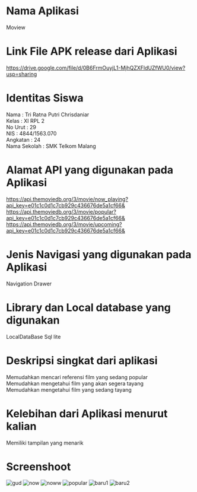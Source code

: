 # Nama Aplikasi
Moview
# Link File APK release dari Aplikasi
https://drive.google.com/file/d/0B6FrmOuyjL1-MjhQZXFldUZfWU0/view?usp=sharing

# Identitas Siswa
Nama : Tri Ratna Putri Chrisdaniar<br>
Kelas : XI RPL 2 <br>
No Urut : 29 <br>
NIS :  4844/1563.070<br>
Angkatan : 24 <br>
Nama Sekolah : SMK Telkom Malang <br>

# Alamat API yang digunakan pada Aplikasi
https://api.themoviedb.org/3/movie/now_playing?api_key=e01c1c0d1c7cb929c436676de5a1cf66& <br>
https://api.themoviedb.org/3/movie/popular?api_key=e01c1c0d1c7cb929c436676de5a1cf66& <br>
https://api.themoviedb.org/3/movie/upcoming?api_key=e01c1c0d1c7cb929c436676de5a1cf66& <br>

# Jenis Navigasi yang digunakan pada Aplikasi
Navigation Drawer 

# Library dan Local database yang digunakan 
LocalDataBase Sql lite

# Deskripsi singkat dari aplikasi
Memudahkan mencari referensi film yang sedang popular <br>
Memudahkan mengetahui film yang akan segera tayang <br>
Memudahkan mengetahui film yang sedang tayang<br>

# Kelebihan dari Aplikasi menurut kalian
Memiliki tampilan yang menarik

# Screenshoot
![gud](https://cloud.githubusercontent.com/assets/22118129/26038335/60990a86-3930-11e7-8d72-569e511c8d50.PNG)
![now](https://cloud.githubusercontent.com/assets/22118129/26038338/6301635e-3930-11e7-9e0f-ea9c184d3a9c.PNG)
![noww](https://cloud.githubusercontent.com/assets/22118129/26038336/60a5ff48-3930-11e7-93c5-aa6c050737b0.PNG)
![popular](https://cloud.githubusercontent.com/assets/22118129/26038339/63a0868c-3930-11e7-835a-3549e4173ff3.PNG)
![baru1](https://cloud.githubusercontent.com/assets/22118129/26044498/eb06569a-396e-11e7-9e86-8693a10b56a3.PNG)
![baru2](https://cloud.githubusercontent.com/assets/22118129/26044499/eb2dff10-396e-11e7-916c-f242219afb4a.PNG)


